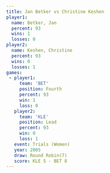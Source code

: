 ```yaml
---
title: Jan Betker vs Christine Keshen
player1:                 
  name: Betker, Jan      
  percent: 93            
  wins: 1                
  losses: 0              
player2:                 
  name: Keshen, Christine
  percent: 93            
  wins: 0                
  losses: 1              
games:
 - player1:          
     team: 'BET'     
     position: Fourth
     percent: 93     
     win: 1          
     loss: 0         
   player2:        
     team: 'KLE'   
     position: Lead
     percent: 93   
     win: 0        
     loss: 1       
   event: Trials (Women)
   year: 2005           
   draw: Round Robin(7) 
   score: KLE 5 - BET 8 
---
```

